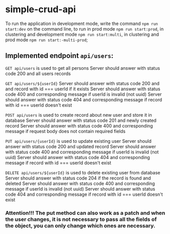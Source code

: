 # simple-crud-api

To run the application in development mode, write the command ``npm run start:dev`` on the command line, to run in prod mode ``npm run start:prod``, in clustering and development mode ``npm run start:multi``, in clustering and prod mode ``npm run start:-multi-prod``;

## Implemented endpoint `api/users`:

`GET api/users` is used to get all persons
Server should answer with status code 200 and all users records


`GET api/users/${userId}`
Server should answer with status code 200 and and record with id === userId if it exists
Server should answer with status code 400 and corresponding message if userId is invalid (not uuid)
Server should answer with status code 404 and corresponding message if record with id === userId doesn't exist


`POST api/users` is used to create record about new user and store it in database
Server should answer with status code 201 and newly created record
Server should answer with status code 400 and corresponding message if request body does not contain required fields


`PUT api/users/{userId}` is used to update existing user
Server should answer with status code 200 and updated record
Server should answer with status code 400 and corresponding message if userId is invalid (not uuid)
Server should answer with status code 404 and corresponding message if record with id === userId doesn't exist

`DELETE api/users/${userId}` is used to delete existing user from database
Server should answer with status code 204 if the record is found and deleted
Server should answer with status code 400 and corresponding message if userId is invalid (not uuid)
Server should answer with status code 404 and corresponding message if record with id === userId doesn't exist

### Attention!!! The put method can also work as a patch and when the user changes, it is not necessary to pass all the fields of the object, you can only change which ones are necessary.